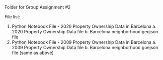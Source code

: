 Folder for Group Assignment #2

File list:
1. Python Notebook File - 2020 Property Ownership Data in Barcelona
    a. 2020 Property Ownership Data file
    b. Barcelona neighborhood geojson file
2. Python Notebook File - 2009 Property Ownership Data in Barcelona
    a. 2009 Property Ownership Data file
    b. Barcelona neighborhood goejson file (same as above)
